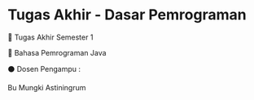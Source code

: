 # Tugas Akhir - Dasar Pemrograman
:file_folder: Tugas Akhir Semester 1

:blue_book: Bahasa  Pemrograman Java

:black_circle: Dosen Pengampu : 

Bu Mungki Astiningrum


